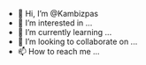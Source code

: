 - 👋 Hi, I’m @Kambizpas
- 👀 I’m interested in ...
- 🌱 I’m currently learning ...
- 💞️ I’m looking to collaborate on ...
- 📫 How to reach me ...

<!---
Kambizpas/Kambizpas is a ✨ special ✨ repository because its `README.md` (this file) appears on your GitHub profile.
You can click the Preview link to take a look at your changes.
--->
